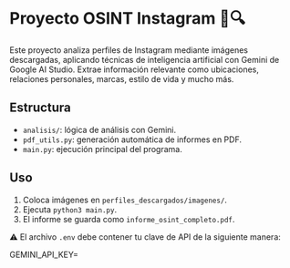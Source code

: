 # Proyecto OSINT Instagram 📸🔍

Este proyecto analiza perfiles de Instagram mediante imágenes descargadas, aplicando técnicas de inteligencia artificial con Gemini de Google AI Studio. Extrae información relevante como ubicaciones, relaciones personales, marcas, estilo de vida y mucho más.

## Estructura
- `analisis/`: lógica de análisis con Gemini.
- `pdf_utils.py`: generación automática de informes en PDF.
- `main.py`: ejecución principal del programa.

## Uso
1. Coloca imágenes en `perfiles_descargados/imagenes/`.
2. Ejecuta `python3 main.py`.
3. El informe se guarda como `informe_osint_completo.pdf`.

⚠️ El archivo `.env` debe contener tu clave de API de la siguiente manera:

GEMINI_API_KEY=<substituye por tu API key>

